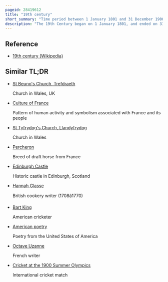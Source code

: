 ```yaml
---
pageid: 28419612
title: "19th century"
short_summary: "Time period between 1 January 1801 and 31 December 1900"
description: "The 19th Century began on 1 January 1801, and ended on 31 December 1900."
---
```


## Reference

- [19th century (Wikipedia)](https://en.wikipedia.org/?curid=28419612)

## Similar TL;DR

- [St Beuno's Church, Trefdraeth](/tldr/en/st-beunos-church-trefdraeth)

  Church in Wales, UK

- [Culture of France](/tldr/en/culture-of-france)

  Pattern of human activity and symbolism associated with France and its people

- [St Tyfrydog's Church, Llandyfrydog](/tldr/en/st-tyfrydogs-church-llandyfrydog)

  Church in Wales

- [Percheron](/tldr/en/percheron)

  Breed of draft horse from France

- [Edinburgh Castle](/tldr/en/edinburgh-castle)

  Historic castle in Edinburgh, Scotland

- [Hannah Glasse](/tldr/en/hannah-glasse)

  British cookery writer (1708â1770)

- [Bart King](/tldr/en/bart-king)

  American cricketer

- [American poetry](/tldr/en/american-poetry)

  Poetry from the United States of America

- [Octave Uzanne](/tldr/en/octave-uzanne)

  French writer

- [Cricket at the 1900 Summer Olympics](/tldr/en/cricket-at-the-1900-summer-olympics)

  International cricket match
